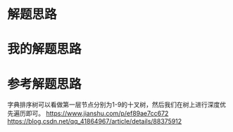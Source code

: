 # 解题思路

# 我的解题思路

# 参考解题思路
字典排序树可以看做第一层节点分别为1-9的十叉树，然后我们在树上进行深度优先遍历即可。
https://www.jianshu.com/p/ef89ae7cc672
https://blog.csdn.net/qq_41864967/article/details/88375912